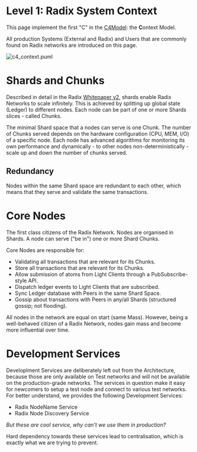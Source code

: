 # Level 1: Radix System Context

This page implement the first "C" in the [C4Model](https://c4model.com/#coreDiagrams): the **C**ontext Model.

All production Systems (External and Radix) and Users that are commonly found on Radix networks are introduced on this page.

![c4_context.puml](http://www.plantuml.com/plantuml/proxy?cache=no&fmt=svg&src=https://raw.githubusercontent.com/radixdlt/docs/arch/arch/c4_context.puml)

# Shards and Chunks

Described in detail in the Radix [Whitepaper v2](https://papers.radixdlt.com/tempo/v2/), shards enable Radix Networks to scale infinitely.
This is achieved by splitting up global state (Ledger) to different nodes. Each node can be part of one or more Shards slices - called Chunks.

The minimal Shard space that a nodes can serve is one Chunk. The number of Chunks served depends on the hardware configuration (CPU, MEM, I/O) of
a specific node. Each node has advanced algorithms for monitoring its own performance and dynamically - to other nodes non-deterministically - scale up and down
 the number of chunks served.

## Redundancy

Nodes within the same Shard space are redundant to each other, which means that they serve and validate the same transactions.

# Core Nodes

The first class citizens of the Radix Network. Nodes are organised in Shards. A node can serve ("be in") one or more Shard Chunks.

Core Nodes are responsible for:

* Validating all transactions that are relevant for its Chunks.
* Store all transactions that are relevant for its Chunks.
* Allow submission of atoms from Light Clients through a PubSubscribe-style API.
* Dispatch ledger events to Light Clients that are subscribed.
* Sync Ledger database with Peers in the same Shard Space.
* Gossip about transactions with Peers in any/all Shards (structured gossip; not flooding).

All nodes in the network are equal on start (same Mass). However, being a well-behaved citizen of a Radix Network, nodes gain mass 
and become more influential over time.

# Development Services

Developlment Services are deliberately left out from the Architecture, because those are only available on Test networks and will not be available on the production-grade networks. 
The services in question make it easy for newcomers to setup a test node and connect to various test networks.
For better understand, we provides the following Development Services:

* Radix NodeName Service
* Radix Node Discovery Service

*But these are cool service, why can't we use them in production?*

Hard dependency towards these services lead to centralisation, which is exactly what we are trying to prevent.
